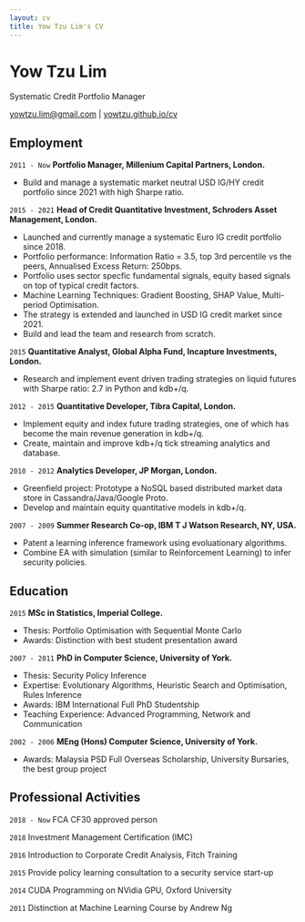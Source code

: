 ```yaml
---
layout: cv
title: Yow Tzu Lim's CV
---
```

# Yow Tzu Lim
Systematic Credit Portfolio Manager
<div id="webaddress">
<a href="yowtzu.lim@gmail.com">yowtzu.lim@gmail.com</a>
| <a href="http://yowtzu.github.io/cv/">yowtzu.github.io/cv</a>
</div>

## Employment
`2011 - Now`
__Portfolio Manager, Millenium Capital Partners, London.__
- Build and manage a systematic market neutral USD IG/HY credit portfolio since 2021 with high Sharpe ratio.

`2015 - 2021`
__Head of Credit Quantitative Investment, Schroders Asset Management, London.__
- Launched and currently manage a systematic Euro IG credit portfolio since 2018.
- Portfolio performance: Information Ratio = 3.5, top 3rd percentile vs the peers, Annualised Excess Return: 250bps.
- Portfolio uses sector specfic fundamental signals, equity based signals on top of typical credit factors.
- Machine Learning Techniques: Gradient Boosting, SHAP Value, Multi-period Optimisation.
- The strategy is extended and launched in USD IG credit market since 2021.
- Build and lead the team and research from scratch.

`2015`
__Quantitative Analyst, Global Alpha Fund, Incapture Investments, London.__
- Research and implement event driven trading strategies on liquid futures with Sharpe ratio: 2.7 in Python and kdb+/q.

`2012 - 2015`
__Quantitative Developer, Tibra Capital, London.__
- Implement equity and index future trading strategies, one of which has become the main revenue generation in kdb+/q.
- Create, maintain and improve kdb+/q tick streaming analytics and database.

`2010 - 2012`
__Analytics Developer, JP Morgan, London.__
- Greenfield project: Prototype a NoSQL based distributed market data store in Cassandra/Java/Google Proto.
- Develop and maintain equity quantitative models in kdb+/q.

`2007 - 2009`
__Summer Research Co-op, IBM T J Watson Research, NY, USA.__
- Patent a learning inference framework using evoluationary algorithms.
- Combine EA with simulation (similar to Reinforcement Learning) to infer security policies.

## Education
`2015`
__MSc in Statistics, Imperial College.__
- Thesis: Portfolio Optimisation with Sequential Monte Carlo
- Awards: Distinction with best student presentation award
  
`2007 - 2011`
__PhD in Computer Science, University of York.__
- Thesis: Security Policy Inference
- Expertise: Evolutionary Algorithms, Heuristic Search and Optimisation, Rules Inference
- Awards: IBM International Full PhD Studentship
- Teaching Experience: Advanced Programming, Network and Communication

`2002 - 2006`
__MEng (Hons) Computer Science, University of York.__
- Awards: Malaysia PSD Full Overseas Scholarship, University Bursaries, the best group project

## Professional Activities
`2018 - Now`
FCA CF30 approved person

`2018`
Investment Management Certification (IMC)

`2016`
Introduction to Corporate Credit Analysis, Fitch Training

`2015`
Provide policy learning consultation to a security service start-up

`2014`
CUDA Programming on NVidia GPU, Oxford University

`2011`
Distinction at Machine Learning Course by Andrew Ng

<!-- ### Footer

Last updated: DEC 2022 -->


